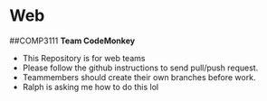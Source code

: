 # Web
##COMP3111 **Team CodeMonkey**	
* This Repository is for web teams
* Please follow the github instructions to send pull/push request.
* Teammembers should create their own branches before work.
* Ralph is asking me how to do this lol
